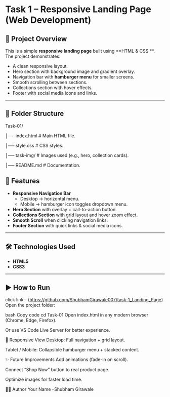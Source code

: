 # Task 1 – Responsive Landing Page (Web Development)

## 📌 Project Overview
This is a simple **responsive landing page** built using **HTML & CSS **.  
The project demonstrates:
- A clean responsive layout.
- Hero section with background image and gradient overlay.
- Navigation bar with **hamburger menu** for smaller screens.
- Smooth scrolling between sections.
- Collections section with hover effects.
- Footer with social media icons and links.

---

## 📂 Folder Structure
Task-01/

│── index.html # Main HTML file.

│── style.css # CSS styles.

│── task-img/ # Images used (e.g., hero, collection cards).

│── README.md # Documentation.

## 🚀 Features
- **Responsive Navigation Bar**  
  - Desktop → horizontal menu.  
  - Mobile → hamburger icon toggles dropdown menu.  
- **Hero Section** with overlay + call-to-action button.  
- **Collections Section** with grid layout and hover zoom effect.  
- **Smooth Scroll** when clicking navigation links.  
- **Footer Section** with quick links & social media icons.  

---

## 🛠️ Technologies Used
- **HTML5**
- **CSS3**

---

## ▶️ How to Run
click link:-
  (https://github.com/ShubhamGirawale007/task-1_Landing_Page)
Open the project folder:

bash
Copy code
cd Task-01
Open index.html in any modern browser (Chrome, Edge, Firefox).

Or use VS Code Live Server for better experience.

📱 Responsive View
Desktop: Full navigation + grid layout.

Tablet / Mobile: Collapsible hamburger menu + stacked content.


✨ Future Improvements
Add animations (fade-in on scroll).

Connect “Shop Now” button to real product page.

Optimize images for faster load time.

👨‍💻 Author
Your Name –Shubham Girawale


